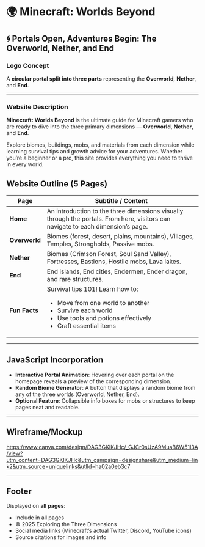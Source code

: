
# 🌍 Minecraft: Worlds Beyond

## 🌀 Portals Open, Adventures Begin: The Overworld, Nether, and End

### Logo Concept
A **circular portal split into three parts** representing the **Overworld**, **Nether**, and **End**.

---

### Website Description
**Minecraft: Worlds Beyond** is the ultimate guide for Minecraft gamers who are ready to dive into the three primary dimensions — **Overworld**, **Nether**, and **End**.  

Explore biomes, buildings, mobs, and materials from each dimension while learning survival tips and growth advice for your adventures. Whether you’re a beginner or a pro, this site provides everything you need to thrive in every world.



## Website Outline (5 Pages)

| **Page**      | **Subtitle / Content** |
|----------------|------------------------|
| **Home**       | An introduction to the three dimensions visually through the portals. From here, visitors can navigate to each dimension’s page. |
| **Overworld**  | Biomes (forest, desert, plains, mountains), Villages, Temples, Strongholds, Passive mobs. |
| **Nether**     | Biomes (Crimson Forest, Soul Sand Valley), Fortresses, Bastions, Hostile mobs, Lava lakes. |
| **End**        | End islands, End cities, Endermen, Ender dragon, and rare structures. |
| **Fun Facts**  | Survival tips 101! Learn how to: <ul><li>Move from one world to another</li><li>Survive each world</li><li>Use tools and potions effectively</li><li>Craft essential items</li></ul> |

---

## JavaScript Incorporation
- **Interactive Portal Animation**: Hovering over each portal on the homepage reveals a preview of the corresponding dimension.  
- **Random Biome Generator**: A button that displays a random biome from any of the three worlds (Overworld, Nether, End).  
- **Optional Feature**: Collapsible info boxes for mobs or structures to keep pages neat and readable.  

---

## Wireframe/Mockup
https://www.canva.com/design/DAG3GKlKJHc/_GJCr0sUzA9MuaB6W51I3A/view?utm_content=DAG3GKlKJHc&utm_campaign=designshare&utm_medium=link2&utm_source=uniquelinks&utlId=ha02a0eb3c7 

---

## Footer
Displayed on **all pages**:
<ul>
<li>Include in all pages
<li>© 2025 Exploring the Three Dimensions
<li>Social media links (Minecraft’s actual Twitter, Discord, YouTube icons)
<li>Source citations for images and info
</ul>


